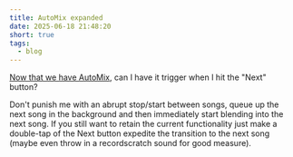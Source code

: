 ```yaml
---
title: AutoMix expanded
date: 2025-06-18 21:48:20
short: true
tags:
  - blog
---
```


[Now that we have AutoMix](#post-iOS-26-AutoMix), can I have it trigger when I hit the "Next" button? 

Don't punish me with an abrupt stop/start between songs, queue up the next song in the background and then immediately start blending into the next song. If you still want to retain the current functionality just make a double-tap of the Next button expedite the transition to the next song (maybe even throw in a recordscratch sound for good measure).
